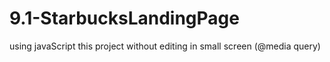 # 9.1-StarbucksLandingPage
using javaScript
this project without editing in small screen (@media query)
